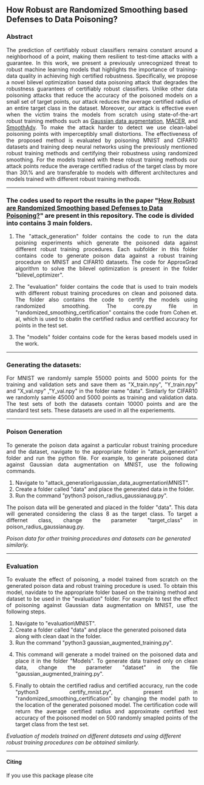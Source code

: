 ## How Robust are Randomized Smoothing based Defenses to Data Poisoning?

### Abstract

<p align = justify>
The prediction of certifiably robust classifiers remains constant around a neighborhood of a point, making them resilient to test-time attacks with a guarantee. 
In this work, we present a previously unrecognized threat to robust machine learning models that highlights the importance of training-data quality in achieving high certified robustness. Specifically, we propose a novel bilevel optimization based data poisoning attack that degrades the robustness guarantees of certifiably robust classifiers.
Unlike other data poisoning attacks that reduce the accuracy of the poisoned models on a small set of target points, our attack reduces the average certified radius of an entire target class in the dataset. Moreover, our attack is effective even when the victim trains the models from scratch using state-of-the-art robust training methods such as <a href="https://arxiv.org/pdf/1902.02918.pdf">Gaussian data augmentation</a>, <a href="https://arxiv.org/pdf/2001.02378.pdf">MACER</a>, and <a href="https://arxiv.org/abs/1906.04584">SmoothAdv</a>.
To make the attack harder to detect we use clean-label poisoning points with imperceptibly small distortions. The effectiveness of the proposed method is evaluated by poisoning MNIST and CIFAR10 datasets and training deep neural networks using the previously mentioned robust training methods and certifying their robustness using randomized smoothing. 
For the models trained with these robust training methods our attack points reduce the average certified radius of the target class by more than 30\% and are transferable to models with different architectures and models trained with different robust training methods.
	
<hr>

### The codes used to report the results in the paper <b>"[How Robust are Randomized Smoothing based Defenses to Data Poisoning?](https://arxiv.org/pdf/1911.03432.pdf)"</b> are present in this repository. The code is divided into contains 3 main folders. 

<ol>
<li> <p align = justify> The "attack_generation" folder contains the code to run the data poisning experiments which generate the poisoned data against different robust training procedures. Each subfolder in this folder contains code to generate poison data against a robust training procedure on MNIST and CIFAR10 datasets. The code for ApproxGrad algorithm to solve the bilevel optimization is present in the folder "bilevel_optimizer".</li>

<li> <p align = justify> The "evaluation" folder contains the code that is used to train models with different robust training procedures on clean and poisoned data. The folder also contains the code to certify the models using randomized smoothing. The core.py file in "randomized_smoothing_certification" contains the code from Cohen et. al, which is used to obatin the certified radius and certified accuracy for points in the test set. </li>
	
<li> <p align = justify> The "models" folder contains code for the keras based models used in the work.</li>

</ol>

<hr>

### Generating the datasets:
<p align = justify>For MNIST we randomly sample 55000 points and 5000 points for the training and validation sets and save them as "X_train.npy", "Y_train.npy" and "X_val.npy" ,"Y_val.npy" in the folder name "data". Similarly for CIFAR10 we randomly samle 45000 and 5000 points as training and validation data. The test sets of both the datasets contain 10000 points and are the standard test sets. These datasets are used in all the experiements.

<hr>

### Poison Generation
<p align = justify>To generate the poison data against a particular robust training procedure and the dataset, navigate to the appropriate folder in "attack_generation" folder and run the python file. For example, to generate poisoned data against Gaussian data augmentation on MNIST, use the following commands.<br>
	<ol>
	<li>Navigate to "attack_generation\gaussian_data_augmentation\MNIST".</li>
	<li>Create a folder called "data" and place the generated data in the folder.</li>
	<li>Run the command "python3 poison_radius_gaussianaug.py".</li>
	</ol>
<p align = justify>The poison data will be generated and placed in the folder "data". This data will generated considering the class 8 as the target class. To target a differnet class, change the parameter "target_class" in poison_radius_gaussianaug.py.

<i>Poison data for other training procedures and datasets can be generated similarly.</i>

<hr>

### Evaluation
<p align = justify>To evaluate the effect of poisoning, a model trained from scratch on the generated poison data and robust training procedure is used. To obtain this model, navidate to the appropriate folder based on the training method and dataset to be used in the "evaluation" folder. For example to test the effect of poisoning against Gaussian data augmentation on MNIST, use the following steps.
	<ol>
	<li>Navigate to "evaluation\MNIST".</li>
	<li>Create a folder called "data" and place the generated poisoned data along with clean daat in the folder.</li>
	<li>Run the command "python3 gaussian_augmented_training.py".</li>
	<li><p align = justify>This command will generate a model trained on the poisoned data and place it in the folder "Models". To generate data trained only on clean data, change the parameter "dataset" in the file "gaussian_augmented_training.py".</li>
	<li><p align = justify>Finally to obtain the certified radius and certified accuracy, run the code "python3 certify_mnist.py", present in "randomized_smoothing_certification" by changing the model path to the location of the generated poisoned model. The certification code will return the average certified radius and approximate certified test accuracy of the poisoned model on 500 randomly smapled points of the target class from the test set.</li>
	</ol>
<i>Evaluation of models trained on different datasets and using different robust training procedures can be obtained similarly.</i>

<hr>

#### Citing

If you use this package please cite
<pre>
<code>

</code>
</pre>
